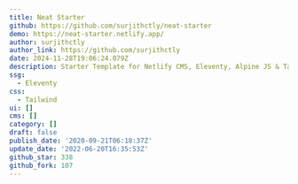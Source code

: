 ```yaml
---
title: Neat Starter
github: https://github.com/surjithctly/neat-starter
demo: https://neat-starter.netlify.app/
author: surjithctly
author_link: https://github.com/surjithctly
date: 2024-11-28T19:06:24.079Z
description: Starter Template for Netlify CMS, Eleventy, Alpine JS & Tailwind CSS
ssg:
  - Eleventy
css:
  - Tailwind
ui: []
cms: []
category: []
draft: false
publish_date: '2020-09-21T06:18:37Z'
update_date: '2022-06-20T16:35:53Z'
github_star: 338
github_fork: 107
---
```

